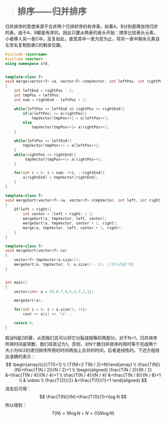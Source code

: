 > # 排序——归并排序

归并排序的思想来源于合并两个已排好序的有序表。如果A、B分别是两张待归并的表，由于A、B都是有序的，因此只要从两表的表头开始：顺序比较表头元素，小者移人另一表C中。反复如此，直至其中一表为空为止，将另一表中剩余元素自左至右复制到表C的剩余位置。

```c++
#include <iostream>
#include <vector>
using namespace std;


template<class T>
void merge(vector<T> &a, vector<T> &tmpVector, int leftPos, int rightPos, int rightEnd)
{
    int leftEnd = rightPos - 1;
    int tmpPos = leftPos;
    int num = rightEnd - leftPos + 1;

    while(leftPos <= leftEnd && rightPos <= rightEnd){
        if(a[leftPos] <= a[rightPos])
            tmpVector[tmpPos++] = a[leftPos++];
        else
            tmpVector[tmpPos++]= a[rightPos++];
    }

    while(leftPos <= leftEnd){
        tmpVector[tmpPos++] = a[leftPos++];
    }
    while(rightPos <= rightEnd){
         tmpVector[tmpPos++]= a[rightPos++];
    }

    for(int i = 0; i < num; ++i, --rightEnd){
        a[rightEnd] = tmpVector[rightEnd];
    }
}

template<class T>
void mergeSort(vector<T> &a, vector<T> &tmpVector, int left, int right)
{
    if(left < right){
        int center = (left + right) / 2;
        mergeSort(a, tmpVector, left, center);
        mergeSort(a, tmpVector, center + 1, right);
        merge(a, tmpVector, left, center + 1, right);
    }
}

template<class T>
void mergeSort(vector<T> &a)
{
    vector<T> tmpVector(a.size());
    mergeSort(a, tmpVector, 0, a.size() - 1); //传入的是下标
}


int main()
{
    vector<int> a = {9,8,7,6,5,4,3,2,1};

    mergeSort(a);

    for(int i = 0; i < a.size(); ++i)
        cout << a[i] << '\t' ;

    return 0;
}
```

假设N是2的幂，从而我们总可以将它分裂成相等的两部分。对于N=1，归并排序所用时间是常数，我们将其记为1。否则，对N个数归并排序的用时等于完成两个大小为N/2的递归排序所用的时间再加上合并的时间，后者是线性的。下述方程给出准确的表示：
$$
\begin{array}{c}{T(1)=1} \\ {T(N)=2 T(N / 2)+N}\end{array} \\
\frac{T(N)}{N}=\frac{T(N / 2)}{N / 2}+1 \\
\begin{aligned} \frac{T(N / 2)}{N / 2} &=\frac{T(N / 4)}{N / 4}+1 \\ \frac{T(N / 4)}{N / 4} &=\frac{T(N / 8)}{N / 8}+1 \\ & \vdots \\ \frac{T(2)}{2} &=\frac{T(1)}{1}+1 \end{aligned}
$$
消去后可得：
$$
\frac{T(N)}{N}=\frac{T(1)}{1}+\log N
$$
所以得到：
$$
T(N)=N \log N+N=O(N \log N)
$$
